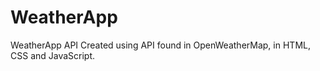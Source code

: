 # WeatherApp
WeatherApp API 
Created using API found in OpenWeatherMap, in HTML, CSS and JavaScript.
